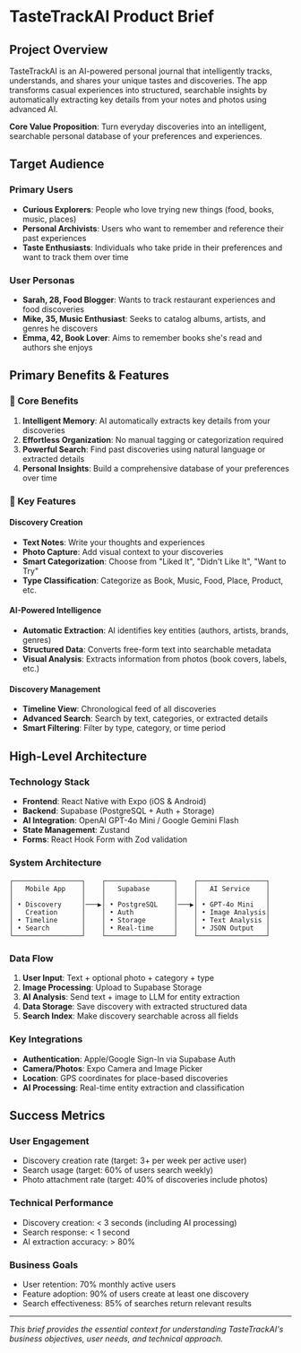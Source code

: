 # TasteTrackAI Product Brief

## Project Overview

TasteTrackAI is an AI-powered personal journal that intelligently tracks, understands, and shares your unique tastes and discoveries. The app transforms casual experiences into structured, searchable insights by automatically extracting key details from your notes and photos using advanced AI.

**Core Value Proposition**: Turn everyday discoveries into an intelligent, searchable personal database of your preferences and experiences.

## Target Audience

### Primary Users
- **Curious Explorers**: People who love trying new things (food, books, music, places)
- **Personal Archivists**: Users who want to remember and reference their past experiences
- **Taste Enthusiasts**: Individuals who take pride in their preferences and want to track them over time

### User Personas
- **Sarah, 28, Food Blogger**: Wants to track restaurant experiences and food discoveries
- **Mike, 35, Music Enthusiast**: Seeks to catalog albums, artists, and genres he discovers
- **Emma, 42, Book Lover**: Aims to remember books she's read and authors she enjoys

## Primary Benefits & Features

### 🎯 Core Benefits
1. **Intelligent Memory**: AI automatically extracts key details from your discoveries
2. **Effortless Organization**: No manual tagging or categorization required
3. **Powerful Search**: Find past discoveries using natural language or extracted details
4. **Personal Insights**: Build a comprehensive database of your preferences over time

### 🔧 Key Features

#### Discovery Creation
- **Text Notes**: Write your thoughts and experiences
- **Photo Capture**: Add visual context to your discoveries
- **Smart Categorization**: Choose from "Liked It", "Didn't Like It", "Want to Try"
- **Type Classification**: Categorize as Book, Music, Food, Place, Product, etc.

#### AI-Powered Intelligence
- **Automatic Extraction**: AI identifies key entities (authors, artists, brands, genres)
- **Structured Data**: Converts free-form text into searchable metadata
- **Visual Analysis**: Extracts information from photos (book covers, labels, etc.)

#### Discovery Management
- **Timeline View**: Chronological feed of all discoveries
- **Advanced Search**: Search by text, categories, or extracted details
- **Smart Filtering**: Filter by type, category, or time period

## High-Level Architecture

### Technology Stack
- **Frontend**: React Native with Expo (iOS & Android)
- **Backend**: Supabase (PostgreSQL + Auth + Storage)
- **AI Integration**: OpenAI GPT-4o Mini / Google Gemini Flash
- **State Management**: Zustand
- **Forms**: React Hook Form with Zod validation

### System Architecture
```
┌─────────────────┐    ┌─────────────────┐    ┌─────────────────┐
│   Mobile App    │    │   Supabase      │    │   AI Service    │
│                 │    │                 │    │                 │
│ • Discovery     │───▶│ • PostgreSQL    │───▶│ • GPT-4o Mini   │
│   Creation      │    │ • Auth          │    │ • Image Analysis│
│ • Timeline      │    │ • Storage       │    │ • Text Analysis │
│ • Search        │    │ • Real-time     │    │ • JSON Output   │
└─────────────────┘    └─────────────────┘    └─────────────────┘
```

### Data Flow
1. **User Input**: Text + optional photo + category + type
2. **Image Processing**: Upload to Supabase Storage
3. **AI Analysis**: Send text + image to LLM for entity extraction
4. **Data Storage**: Save discovery with extracted structured data
5. **Search Index**: Make discovery searchable across all fields

### Key Integrations
- **Authentication**: Apple/Google Sign-In via Supabase Auth
- **Camera/Photos**: Expo Camera and Image Picker
- **Location**: GPS coordinates for place-based discoveries
- **AI Processing**: Real-time entity extraction and classification

## Success Metrics

### User Engagement
- Discovery creation rate (target: 3+ per week per active user)
- Search usage (target: 60% of users search weekly)
- Photo attachment rate (target: 40% of discoveries include photos)

### Technical Performance
- Discovery creation: < 3 seconds (including AI processing)
- Search response: < 1 second
- AI extraction accuracy: > 80%

### Business Goals
- User retention: 70% monthly active users
- Feature adoption: 90% of users create at least one discovery
- Search effectiveness: 85% of searches return relevant results

---

*This brief provides the essential context for understanding TasteTrackAI's business objectives, user needs, and technical approach.* 